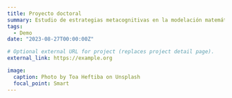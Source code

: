 ```yaml
---
title: Proyecto doctoral
summary: Estudio de estrategias metacognitivas en la modelación matemática con estudiantes de ingeniería.
tags:
  - Demo
date: "2023-08-27T00:00:00Z"

# Optional external URL for project (replaces project detail page).
external_link: https://example.org

image:
  caption: Photo by Toa Heftiba on Unsplash
  focal_point: Smart
---
```

